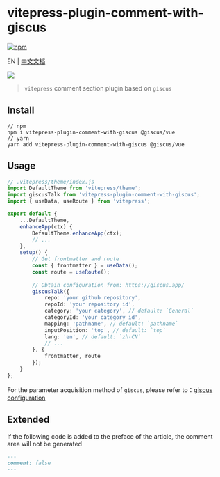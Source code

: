 # vitepress-plugin-comment-with-giscus

[![npm](https://img.shields.io/npm/v/vitepress-plugin-comment-with-giscus?color=green&style=flat)](https://www.npmjs.com/package/vitepress-plugin-comment-with-giscus)

EN | [中文文档](README_zh.md)

![](demo.png)

> `vitepress` comment section plugin based on `giscus`

## Install

```shell
// npm
npm i vitepress-plugin-comment-with-giscus @giscus/vue
// yarn
yarn add vitepress-plugin-comment-with-giscus @giscus/vue
```

## Usage

```ts
// .vitepress/theme/index.js
import DefaultTheme from 'vitepress/theme';
import giscusTalk from 'vitepress-plugin-comment-with-giscus';
import { useData, useRoute } from 'vitepress';

export default {
    ...DefaultTheme,
    enhanceApp(ctx) {
        DefaultTheme.enhanceApp(ctx);
        // ...
    },
    setup() {
        // Get frontmatter and route
        const { frontmatter } = useData();
        const route = useRoute();
        
        // Obtain configuration from: https://giscus.app/
        giscusTalk({
            repo: 'your github repository',
            repoId: 'your repository id',
            category: 'your category', // default: `General`
            categoryId: 'your category id',
            mapping: 'pathname', // default: `pathname`
            inputPosition: 'top', // default: `top`
            lang: 'en', // default: `zh-CN`
            // ...
        }, {
            frontmatter, route
        });
    }
};
```

For the parameter acquisition method of `giscus`, please refer to：[giscus configuration](https://giscus.app/)

## Extended

If the following code is added to the preface of the article, the comment area will not be generated

```md
---
comment: false
---
```
